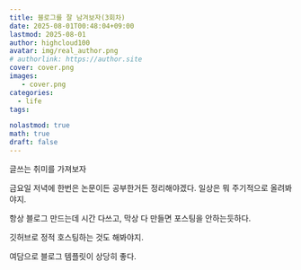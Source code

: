 ```yaml
---
title: 블로그를 잘 남겨보자(3회차)
date: 2025-08-01T00:48:04+09:00
lastmod: 2025-08-01
author: highcloud100
avatar: img/real_author.png
# authorlink: https://author.site
cover: cover.png
images:
   - cover.png
categories:
  - life
tags:

nolastmod: true
math: true
draft: false
---
```


글쓰는 취미를 가져보자

<!--more-->

금요일 저녁에 한번은 논문이든 공부한거든 정리해야겠다.
일상은 뭐 주기적으로 올려봐야지.

항상 블로그 만드는데 시간 다쓰고, 막상 다 만들면 포스팅을 안하는듯하다.

깃허브로 정적 호스팅하는 것도 해봐야지.

여담으로 블로그 템플릿이 상당히 좋다.